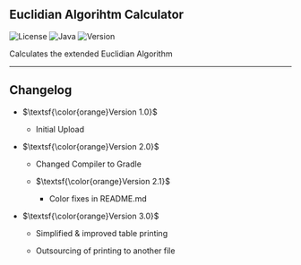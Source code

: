 ## Euclidian Algorihtm Calculator

![License](https://img.shields.io/badge/License-MIT-%23ED8B00.svg?style=for-the-badge)
![Java](https://img.shields.io/badge/java-%23ED8B00.svg?style=for-the-badge&logo=openjdk&logoColor=black)
![Version](https://img.shields.io/badge/Version-3.0-%23ED8B00.svg?style=for-the-badge)

Calculates the extended Euclidian Algorithm

---

## Changelog

- $\textsf{\color{orange}Version 1.0}$

    - Initial Upload

- $\textsf{\color{orange}Version 2.0}$

    - Changed Compiler to Gradle
 
    - $\textsf{\color{orange}Version 2.1}$
 
        - Color fixes in README.md

- $\textsf{\color{orange}Version 3.0}$

    - Simplified & improved table printing

    - Outsourcing of printing to another file
